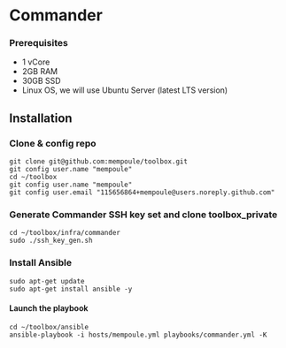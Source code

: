 # Commander

### Prerequisites

 - 1 vCore
 - 2GB RAM
 - 30GB SSD
 - Linux OS, we will use Ubuntu Server (latest LTS version)

## Installation

### Clone & config repo

    git clone git@github.com:mempoule/toolbox.git
    git config user.name "mempoule"
    cd ~/toolbox
    git config user.name "mempoule"
    git config user.email "115656864+mempoule@users.noreply.github.com"

### Generate Commander SSH key set and clone toolbox_private

    cd ~/toolbox/infra/commander
    sudo ./ssh_key_gen.sh

### Install Ansible

    sudo apt-get update
    sudo apt-get install ansible -y

#### Launch the playbook

    cd ~/toolbox/ansible
    ansible-playbook -i hosts/mempoule.yml playbooks/commander.yml -K







